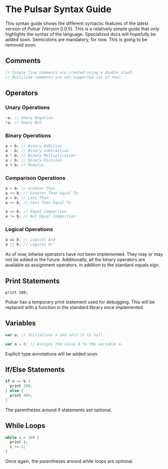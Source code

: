 # The Pulsar Syntax Guide
This syntax guide shows the different syntactic features of the latest version of Pulsar (Version 0.0.5). This is a relatively simple guide that only highlights the syntax of the language. Specialized docs will hopefully be added soon.
Semicolons are mandatory, for now. This is going to be removed soon.

## Comments
```rust
// Single line comments are created using a double slash.
// Multiline comments are not supported (as of now).
```

## Operators
### Unary Operations
```rust
-a; // Unary Negation
!a; // Unary Not
```
### Binary Operations
```rust
a + b; // Binary Addition
a - b; // Binary Subtraction
a * b; // Binary Multiplication
a / b; // Binary Division
a % b; // Modulus
```
### Comparison Operations
```rust
a > b; // Greater Than
a >= b; // Greater Than Equal To
a < b; // Less Than
a <= b; // Less Than Equal To

a == b; // Equal Comparison
a != b; // Not Equal Comparison
```
### Logical Operations
```rust
a && b; // Logical And
a || b; // Logical Or
```
As of now, bitwise operators have not been implemented. They may or may not be added in the future. Additionally, all the binary operators are available as assignment operators, in addition to the standard equals sign.

## Print Statements
```lox
print 100;
```
Pulsar has a temporary print statement used for debugging. This will be replaced with a function in the standard library once implemented.

## Variables
```kotlin
var a; // Initializes a and sets it to null.

var a = 0; // Assigns the value 0 to the variable a.
```
Explicit type annotations will be added soon.

## If/Else Statements
```rust
if a == b {
  print 200;
} else {
  print 404;
}
```
The parentheses around if statements are optional.

## While Loops
```rust
while i < 100 {
  print i;
  i += 1;
}
```
Once again, the parentheses around while loops are optional.

